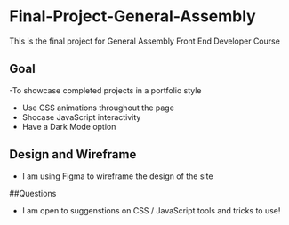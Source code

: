 # Final-Project-General-Assembly
This is the final project for General Assembly Front End Developer Course

## Goal
-To showcase completed projects in a portfolio style
- Use CSS animations throughout the page
- Shocase JavaScript interactivity 
- Have a Dark Mode option

## Design and Wireframe
- I am using Figma to wireframe the design of the site

##Questions
- I am open to suggenstions on CSS / JavaScript tools and tricks to use!
